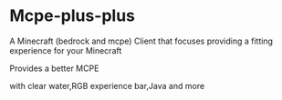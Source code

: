 # Mcpe-plus-plus
A Minecraft (bedrock and mcpe) Client that focuses providing a fitting experience for your Minecraft 

Provides a better MCPE 

with
clear water,RGB experience bar,Java and more
